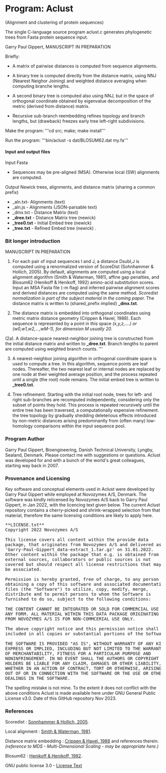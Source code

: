 # Program: Aclust
(Alignment and clustering of protein sequences)

The single C-language source program aclust.c generates phylogenetic trees from Fasta protein sequence input.

Garry Paul Gippert, MANUSCRIPT IN PREPARATION

Briefly:

- A matrix of pairwise distances is computed from sequence alignments.

- A binary tree is computed directly from the distance matrix, using NNJ (Nearest Neighor Joining) and weighted distance averaging when computing branche lengths.

- A second binary tree is computed also using NNJ, but in the space of orthogonal coordinate obtained by eigenvalue decomposition of the metric (derived from distance) matrix.

- Recursive sub-branch reembedding refines topology and branch lengths, but (drawback) freezes early tree left-right subdivisions.

Make the program:
'''cd src; make; make install'''

Run the program:
'''bin/aclust -s dat/BLOSUM62.dat my.fa'''

#### Input and output files
Input Fasta
- Sequences may be pre-aligned (MSA). Otherwise local (SW) alignments are computed.

Output Newick trees, alignments, and distance matrix (sharing a common prefix)
- _aln.txt- Alignments (text)
- _aln.js - Alignments (JSON-parsable text)
- _dmx.txt - Distance Matrix (text)
- **_dree.txt** - Distance Matrix tree (newick)
- **_tree0.txt** - Initial Embed tree (newick)
- **_tree.txt** - Refined Embed tree (newick)
.
### Bit longer introduction

MANUSCRIPT IN PREPARATION

1. For each pair of input sequences I and J, a distance DsubI,J is computed using a renormalized version of ScoreDist (Sohnhammer & Hollich, 2005). By default, alignments are computed using a local alignment algorithm (Smith & Waterman, 1981), affine gap penalties, and Blosum62 (Henikoff & Henikoff, 1992) amino-acid substitution scores. Input an MSA Fasta file (-m flag) and inferred pairwise alignment scores and derived distances are computed using the same method. <i>Scoredist normalization is part of the subject material in the coming paper.</i> The distance matrix is written to (shared_prefix implied) **_dmx.txt**.

2. The distance matrix is embedded into orthogonal coordinates using metric matrix distance geometry (Crippen & Havel, 1988). Each sequence is represented by a point in this space <i>(x,y,z,....) or (w0,w1,w2,...,wM-1), for dimension M usually 20</i>.
   
(2a). A distance-space nearest-neighbor joining tree is constructed from the initial distance matrix and written to **_dree.txt**. Branch lengths to parent are computed using weighted branch counts.
'''

3. A nearest-neighbor joining algorithm in orthogonal coordinate space is used to compute a tree. In this algorithm, sequence points are leaf nodes. Thereafter, the two nearest leaf or internal nodes are replaced by one node at their weighted average position, and the process repeated until a single (the root) node remains.  The initial embed tree is written to **_tree0.txt**.

4. Tree refinement. Starting with the initial root node, trees for left- and right sub-branches are recomputed independently, considering only the subset of points they hold. This process is repeated recursively until the entire tree has been traversed, a computationally expensive refinement. the tree topology by gradually shedding deleterious effects introduced by non-metric distances arising predominantly from (often many) low-homology comparisons within the input sequence pool.

### Program Author
Garry Paul Gippert, Bioengineering, Danish Technical University, Lyngby, Sealand, Denmark. Please contact me with suggestions or questions. Aclust was developed for and with a bunch of the world's great colleagues, starting way back in 2007.

### Provenance and Licensing
Key software and conceptual elements used in Aclust were developed by Garry Paul Gippert while employed at Novozymes A/S, Denmark. The software was kindly relicensed by Novozymes A/S back to Garry Paul Gippert, in Jan 2022, with the licencing text given below. The current Aclust repository contains a cherry-picked and shrink-wrapped selection from that material, therefore the same licensing conditions are likely to apply here.
<pre>**LICENSE.txt** 
Copyright 2022 Novozymes A/S

This license covers all content within the provide data 
package, that originates from Novozymes A/S and delivered as 
'Garry-Paul-Gippert_data-extract_1.tar.gz' on 31.01.2022. 
Other content within the package that e.g. is obtained from 
external sources, collaborators or public sources is not 
covered but should respect all license restrictions that may 
be associated. 

Permission is hereby granted, free of charge, to any person 
obtaining a copy of this software and associated documentation 
files (the "Software") to utilize, copy, modify, merge, 
distribute and to permit persons to whom the Software is 
furnished to do so, subject to the following conditions:

THE CONTENT CANNOT BE INTEGRATED OR SOLD FOR COMMERCIAL USE IN 
ANY FORM. ALL MATERIAL WITHIN THIS DATA PACKAGE ORIGINATING 
FROM NOVOZYMES A/S IS FOR NON-COMMCERIAL USE ONLY.

The above copyright notice and this permission notice shall be 
included in all copies or substantial portions of the Software.

THE SOFTWARE IS PROVIDED "AS IS", WITHOUT WARRANTY OF ANY KIND, 
EXPRESS OR IMPLIED, INCLUDING BUT NOT LIMITED TO THE WARRANTIES 
OF MERCHANTABILITY, FITNESS FOR A PARTICULAR PURPOSE AND 
NONINFRINGEMENT. IN NO EVENT SHALL THE AUTHORS OR COPYRIGHT 
HOLDERS BE LIABLE FOR ANY CLAIM, DAMAGES OR OTHER LIABILITY, 
WHETHER IN AN ACTION OF CONTRACT, TORT OR OTHERWISE, ARISING FROM, 
OUT OF OR IN CONNECTION WITH THE SOFTWARE OR THE USE OR OTHER 
DEALINGS IN THE SOFTWARE.
</pre>

The spelling mistake is not mine. To the extent it does not conflict with the above conditions Aclust is made available here under GNU General Public License v3.0. Date of this GitHub repository Nov 2023.

### References

Scoredist : [Sonnhammer & Hollich, 2005](https://pubmed.ncbi.nlm.nih.gov/15857510/).

Local alignment : [Smith & Waterman, 1981](https://pubmed.ncbi.nlm.nih.gov/7265238).

Distance matrix embedding : [Crippen & Havel, 1988](https://onlinelibrary.wiley.com/doi/abs/10.1002/jcc.540110212) and references therein. <i>(reference to MDS - Multi-Dimensional Scaling - may be appropriate here.)</i>

Blosum62 : [Henikoff & Henikoff, 1992](https://www.ncbi.nlm.nih.gov/pmc/articles/PMC50453/).

GNU public license 3.0 - [License Text](https://www.gnu.org/licenses/gpl-3.0.html#license-text)

